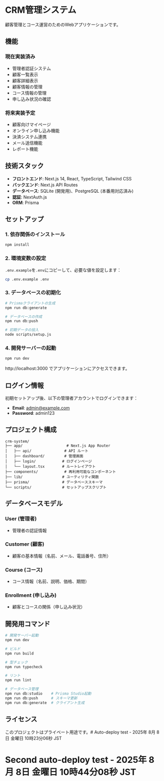 # CRM管理システム

顧客管理とコース運営のためのWebアプリケーションです。

## 機能

### 現在実装済み
- 管理者認証システム
- 顧客一覧表示
- 顧客詳細表示
- 顧客情報の管理
- コース情報の管理
- 申し込み状況の確認

### 将来実装予定
- 顧客向けマイページ
- オンライン申し込み機能
- 決済システム連携
- メール送信機能
- レポート機能

## 技術スタック

- **フロントエンド**: Next.js 14, React, TypeScript, Tailwind CSS
- **バックエンド**: Next.js API Routes
- **データベース**: SQLite (開発用)、PostgreSQL (本番用対応済み)
- **認証**: NextAuth.js
- **ORM**: Prisma

## セットアップ

### 1. 依存関係のインストール

```bash
npm install
```

### 2. 環境変数の設定

`.env.example`を`.env`にコピーして、必要な値を設定します：

```bash
cp .env.example .env
```

### 3. データベースの初期化

```bash
# Prismaクライアントの生成
npm run db:generate

# データベースの作成
npm run db:push

# 初期データの投入
node scripts/setup.js
```

### 4. 開発サーバーの起動

```bash
npm run dev
```

http://localhost:3000 でアプリケーションにアクセスできます。

## ログイン情報

初期セットアップ後、以下の管理者アカウントでログインできます：

- **Email**: admin@example.com
- **Password**: admin123

## プロジェクト構成

```
crm-system/
├── app/                    # Next.js App Router
│   ├── api/               # API ルート
│   ├── dashboard/         # 管理画面
│   ├── login/            # ログインページ
│   └── layout.tsx        # ルートレイアウト
├── components/            # 再利用可能なコンポーネント
├── lib/                  # ユーティリティ関数
├── prisma/               # データベーススキーマ
└── scripts/              # セットアップスクリプト
```

## データベースモデル

### User (管理者)
- 管理者の認証情報

### Customer (顧客)
- 顧客の基本情報（名前、メール、電話番号、住所）

### Course (コース)
- コース情報（名前、説明、価格、期間）

### Enrollment (申し込み)
- 顧客とコースの関係（申し込み状況）

## 開発用コマンド

```bash
# 開発サーバー起動
npm run dev

# ビルド
npm run build

# 型チェック
npm run typecheck

# リント
npm run lint

# データベース管理
npm run db:studio    # Prisma Studio起動
npm run db:push      # スキーマ更新
npm run db:generate  # クライアント生成
```

## ライセンス

このプロジェクトはプライベート用途です。# Auto-deploy test - 2025年 8月 8日 金曜日 10時23分06秒 JST
# Second auto-deploy test - 2025年 8月 8日 金曜日 10時44分08秒 JST
